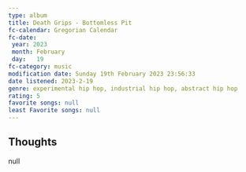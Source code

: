 ```yaml
---
type: album 
title: Death Grips - Bottomless Pit 
fc-calendar: Gregorian Calendar
fc-date: 
 year: 2023
 month: February
 day:   19
fc-category: music
modification date: Sunday 19th February 2023 23:56:33
date listened: 2023-2-19 
genre: experimental hip hop, industrial hip hop, abstract hip hop  
rating: 5
favorite songs: null
least Favorite songs: null
---
```

## Thoughts

null